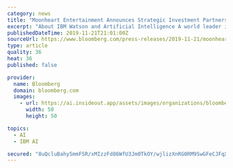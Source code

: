 ```yaml
---
category: news
title: "Moonheart Entertainment Announces Strategic Investment Partnership With Saba Industries Group And Collaboration With IBM Watson"
excerpt: "About IBM Watson and Artificial Intelligence A world leader in AI for business, Watson solutions have been deployed in thousands of engagements with clients across 20 industries in 80 countries. Additionally, IBM Research is a world leader in the science of AI. In 2018, IBM secured over 1600 AI-related patents. Contact: Sue Fleishman ..."
publishedDateTime: 2019-11-21T21:01:00Z
sourceUrl: https://www.bloomberg.com/press-releases/2019-11-21/moonheart-entertainment-announces-strategic-investment-partnership-with-saba-industries-group-and-collaboration-with-ibm-watson
type: article
quality: 36
heat: 36
published: false

provider:
  name: Bloomberg
  domain: bloomberg.com
  images:
    - url: https://ai.insideout.app/assets/images/organizations/bloomberg.com-50x50.jpg
      width: 50
      height: 50

topics:
  - AI
  - IBM AI

secured: "8uQcluBahy5mmFSR/xMIzzFd86WfU3Jm0TkOY/wjlizXnRG0RM9SwGFeCJFqXI3IZe6Kax38q3lBdx91W6g/quj2o/340CK4mVzIxf8U0TpWJgWLveMMuFFubSAAJRuNxPfcs2mC/bK/8dwFFoEEJ1lgTBsuI0RS/FsLX+6HxH7+sBWa1vQy/gFvt/uyf+a8eTzVF1e3jH/Fsaiw29NixU905V6QR5BqCzcMMrotIcXK/otvCKrKFZKzjyRAjhl8qPATyfPBFto673Ya1/fe5w==;jduVx3hrQpOiYVr4VT/uKw=="
---
```


